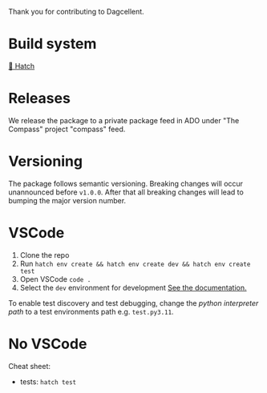 Thank you for contributing to Dagcellent.

# Build system
[🐣 Hatch](https://hatch.pypa.io/latest/)

# Releases
We release the package to a private package feed in ADO under "The Compass" project "compass" feed.

# Versioning
The package follows semantic versioning. Breaking changes will occur unannounced before `v1.0.0`. After that all breaking changes will lead to bumping the major version number.

# VSCode
1. Clone the repo
1. Run `hatch env create && hatch env create dev && hatch env create test`
1. Open VSCode `code .`
1. Select the `dev` environment for development [See the documentation.](https://hatch.pypa.io/latest/how-to/integrate/vscode/)

To enable test discovery and test debugging, change the *python interpreter path* to a test environments path e.g. `test.py3.11`.

# No VSCode
Cheat sheet:
- tests: `hatch test`